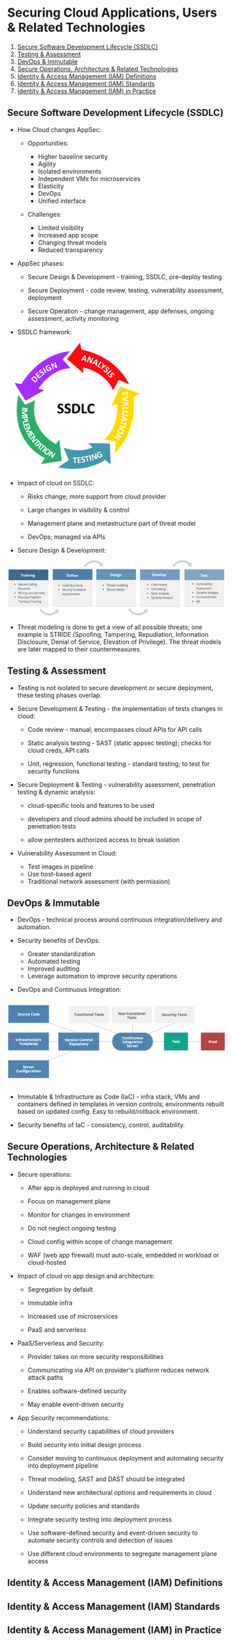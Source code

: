 # Securing Cloud Applications, Users & Related Technologies

1. [Secure Software Development Lifecycle (SSDLC)](#secure-software-development-lifecycle-ssdlc)
2. [Testing & Assessment](#testing--assessment)
3. [DevOps & Immutable](#devops--immutable)
4. [Secure Operations, Architecture & Related Technologies](#secure-operations-architecture--related-technologies)
5. [Identity & Access Management (IAM) Definitions](#identity--access-management-iam-definitions)
6. [Identity & Access Management (IAM) Standards](#identity--access-management-iam-standards)
7. [Identity & Access Management (IAM) in Practice](#identity--access-management-iam-in-practice)

## Secure Software Development Lifecycle (SSDLC)

* How Cloud changes AppSec:

  * Opportunities:

    * Higher baseline security
    * Agility
    * Isolated environments
    * Independent VMs for microservices
    * Elasticity
    * DevOps
    * Unified interface

  * Challenges:

    * Limited visibility
    * Increased app scope
    * Changing threat models
    * Reduced transparency

* AppSec phases:

  * Secure Design & Development - training, SSDLC, pre-deploy testing

  * Secure Deployment - code review, testing, vulnerability assessment, deployment

  * Secure Operation - change management, app defenses, ongoing assessment, activity monitoring

* SSDLC framework:

![SSDLC framework](../../Assets/ssdlc.png)

* Impact of cloud on SSDLC:

  * Risks change; more support from cloud provider

  * Large changes in visibility & control

  * Management plane and metastructure part of threat model

  * DevOps; managed via APIs

* Secure Design & Development:

![Secure Design & Development](../../Assets/secure_design_and_dev.png)

* Threat modeling is done to get a view of all possible threats; one example is STRIDE (Spoofing, Tampering, Repudiation, Information Disclosure, Denial of Service, Elevation of Privilege). The threat models are later mapped to their countermeasures.

## Testing & Assessment

* Testing is not isolated to secure development or secure deployment, these testing phases overlap.

* Secure Development & Testing - the implementation of tests changes in cloud:

  * Code review - manual; encompasses cloud APIs for API calls
  
  * Static analysis testing - SAST (static appsec testing); checks for cloud creds, API calls

  * Unit, regression, functional testing - standard testing; to test for security functions

* Secure Deployment & Testing - vulnerability assessment, penetration testing & dynamic analysis:

  * cloud-specific tools and features to be used

  * developers and cloud admins should be included in scope of penetration tests

  * allow pentesters authorized access to break isolation

* Vulnerability Assessment in Cloud:

  * Test images in pipeline
  * Use host-based agent
  * Traditional network assessment (with permission)

## DevOps & Immutable

* DevOps - technical process around continuous integration/delivery and automation.

* Security benefits of DevOps:

  * Greater standardization
  * Automated testing
  * Improved auditing
  * Leverage automation to improve security operations

* DevOps and Continuous Integration:

![DevOps and Continuous Integration](../../Assets/devops_ci.png)

* Immutable & Infrastructure as Code (IaC) - infra stack, VMs and containers defined in templates in version controls; environments rebuilt based on updated config. Easy to rebuild/rollback environment.

* Security benefits of IaC - consistency, control, auditability.

## Secure Operations, Architecture & Related Technologies

* Secure operations:

  * After app is deployed and running in cloud

  * Focus on management plane

  * Monitor for changes in environment

  * Do not neglect ongoing testing

  * Cloud config within scope of change management

  * WAF (web app firewall) must auto-scale, embedded in workload or cloud-hosted

* Impact of cloud on app design and architecture:

  * Segregation by default

  * Immutable infra

  * Increased use of microservices

  * PaaS and serverless

* PaaS/Serverless and Security:

  * Provider takes on more security responsibilities

  * Communicating via API on provider's platform reduces network attack paths

  * Enables software-defined security

  * May enable event-driven security

* App Security recommendations:

  * Understand security capabilities of cloud providers

  * Build security into initial design process

  * Consider moving to continuous deployment and automating security into deployment pipeline

  * Threat modeling, SAST and DAST should be integrated

  * Understand new architectural options and requirements in cloud

  * Update security policies and standards

  * Integrate security testing into deployment process

  * Use software-defined security and event-driven security to automate security controls and detection of issues

  * Use different cloud environments to segregate management plane access

## Identity & Access Management (IAM) Definitions

## Identity & Access Management (IAM) Standards

## Identity & Access Management (IAM) in Practice
